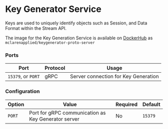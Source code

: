 # Key Generator Service

Keys are used to uniquely identify objects such as Session, and Data Format within the Stream API.

The image for the Key Generation Service is available on 
[DockerHub](https://hub.docker.com/r/mclarenapplied/keygenerator-proto-server)  as `mclarenapplied/keygenerator-proto-server` 

### Ports
| Port               | Protocol | Usage                                |
|--------------------|----------|--------------------------------------|
| `15379`, or `PORT` | gRPC     | Server connection for Key Generation | 


### Configuration
| Option | Value                                               | Required | Default |
|--------|-----------------------------------------------------|----------|---------|
| `PORT` | Port for gRPC communication as Key Generator server | No       | `15379` |


